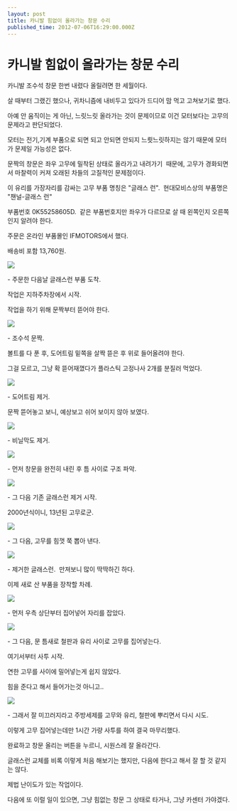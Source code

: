```yaml
---
layout: post
title: 카니발 힘없이 올라가는 창문 수리
published_time: 2012-07-06T16:29:00.000Z
---
```


# 카니발 힘없이 올라가는 창문 수리


카니발 조수석 창문 한번 내렸다 올릴려면 한 세월이다.

살 때부터 그랬긴 했으나, 귀차니즘에 내비두고 있다가 드디어 맘 먹고 고쳐보기로 했다.

아예 안 움직이는 게 아닌, 느릿느릿 올라가는 것이 문제이므로 이건 모터보다는 고무의 문제라고 판단되었다.

모터는 전기,기계 부품으로 되면 되고 안되면 안되지 느릣느릿하지는 않기 때문에 모터가 문제일 가능성은 없다.

문짝의 창문은 좌우 고무에 밀착된 상태로 올라가고 내려가기  때문에, 고무가 경화되면서 마찰력이 커져 오래된 차들의 고질적인 문제점이다.

이 유리를 가장자리를 감싸는 고무 부품 명칭은 "글래스 런".  현대모비스상의 부품명은 "챈널-글래스 런"

부품번호 0K55258605D.  같은 부품번호지만 좌우가 다르므로 살 때 왼쪽인지 오른쪽인지 알려야 한다.

주문은 온라인 부품몰인 IFMOTORS에서 했다.

배송비 포함 13,760원.

![](../pds/201207/06/80/a0109780_4ff68e0deeee4.jpg)

\- 주문한 다음날 글래스런 부품 도착.

작업은 지하주차장에서 시작.

작업을 하기 위해 문짝부터 뜯어야 한다.

![](../pds/201207/06/80/a0109780_4ff68e0b2ab12.jpg)

\- 조수석 문짝.

볼트를 다 푼 후, 도어트림 밑쪽을 살짝 뜯은 후 위로 들어올려야 한다.

그걸 모르고, 그냥 확 뜯어재꼈다가 플라스틱 고정나사 2개를 분질러 먹었다.

![](../pds/201207/06/80/a0109780_4ff68e0bb3f00.jpg)

\- 도어트림 제거.

문짝 뜯어놓고 보니, 예상보고 쉬어 보이지 않아 보였다.

![](../pds/201207/06/80/a0109780_4ff68e0c46d9d.jpg)

\- 비닐막도 제거.

![](../pds/201207/06/80/a0109780_4ff68e0cbad16.jpg)

\- 먼저 창문을 완전히 내린 후 틈 사이로 구조 파악.

![](../pds/201207/06/80/a0109780_4ff68e0e7fd74.jpg)

\- 그 다음 기존 글래스런 제거 시작.

2000년식이니, 13년된 고무로군.

![](../pds/201207/06/80/a0109780_4ff68e0f34f50.jpg)

\- 그 다음, 고무를 힘껏 쭉 뽑아 낸다.

![](../pds/201207/06/80/a0109780_4ff68e10567db.jpg)

\- 제거한 글래스런.  만져보니 많이 딱딱하긴 하다.

이제 새로 산 부품을 장착할 차례.

![](../pds/201207/06/80/a0109780_4ff68e195e207.jpg)

\- 먼저 우측 상단부터 집어넣어 자리를 잡았다.

![](../pds/201207/06/80/a0109780_4ff68e1a8d276.jpg)

\- 그 다음, 문 틈새로 철판과 유리 사이로 고무를 집어넣는다.

여기서부터 사투 시작.

연한 고무를 사이에 밀어넣는게 쉽지 않았다.

힘을 준다고 해서 들어가는것 아니고..

![](../pds/201207/06/80/a0109780_4ff68e18b94ce.jpg)

\- 그래서 잘 미끄러지라고 주방세제를 고무와 유리, 철판에 뿌리면서 다시 시도.

이렇게 고무 집어넣는데만 1시간 가량 사투를 하여 결국 마무리했다.

완료하고 창문 올리는 버튼을 누르니, 시원스레 잘 올라간다.

글래스런 교체를 비록 이렇게 처음 해보기는 했지만, 다음에 한다고 해서 잘 할 것 같지는 않다.

제법 난이도가 있는 작업이다.

다음에 또 이럴 일이 있으면, 그냥 힘없는 창문 그 상태로 타거나, 그냥 카센터 가야겠다.

